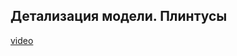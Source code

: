 ## Детализация модели. Плинтусы

[video](https://player.softculture.cc/embed/online/ISB/ISB_1.18.12_L6-7_Baseboard)